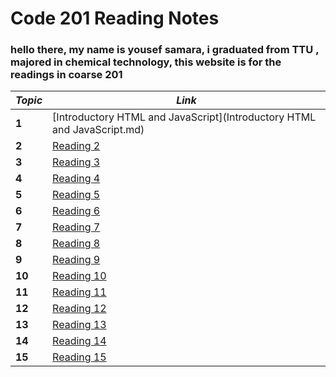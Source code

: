 # Code 201 Reading Notes

### hello there, my name is yousef samara, i graduated from TTU , majored in chemical technology, this website is for the readings in coarse 201

| *Topic*      | *Link* |
| ------ | ----- |
| **1** | [Introductory HTML and JavaScript](Introductory HTML and JavaScript.md) |
| **2** | [Reading 2](2.md) |
| **3** | [Reading 3](3.md) |
| **4** | [Reading 4](4.md) |
| **5** | [Reading 5](5.md) |
| **6** | [Reading 6](6.md) |
| **7** | [Reading 7](7.md) |
| **8** | [Reading 8](8.md) |
| **9** | [Reading 9](9.md) |
| **10** | [Reading 10](10.md) |
| **11** | [Reading 11](11.md) |
| **12** | [Reading 12](12.md) |
| **13** | [Reading 13](13.md) |
| **14** | [Reading 14](14.md) |
| **15** | [Reading 15](15.md) |